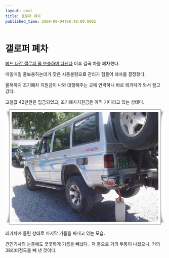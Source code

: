 ```yaml
---
layout: post
title: 갤로퍼 폐차
published_time: 2009-09-04T08:48:00.000Z
---
```


# 갤로퍼 폐차


[헤드 나간 갤로퍼 물 보충하며 다닌다](../9903633.html "") 이후 결국 차를 폐차했다.

매일매일 물보충하는데가 잦은 시동불량으로 관리가 힘들어 폐차를 결정했다.

올해까지 조기폐차 지원금이 나와 대행해주는 곳에 연락하니 바로 레카차가 와서 끌고 갔다.

고철값 42만원은 입금되었고, 조기폐차지원금은 아직 기다리고 있는 상태다.

![](../pds/200909/04/80/a0109780_4aa054d65cd36.jpg)

레카차에 들린 상태로 마지막 기름을 짜내고 있는 모습.

견인기사의 눈총에도 꿋꿋하게 기름을 빼냈다.  저 통으로 거의 두통이 나왔으니, 거의 38리터정도를 빼 낸 것이다.

